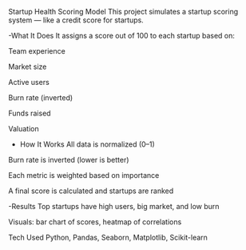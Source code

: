 Startup Health Scoring Model
This project simulates a startup scoring system — like a credit score for startups.

-What It Does
It assigns a score out of 100 to each startup based on:

Team experience

Market size

Active users

Burn rate (inverted)

Funds raised

Valuation

- How It Works
All data is normalized (0–1)

Burn rate is inverted (lower is better)

Each metric is weighted based on importance

A final score is calculated and startups are ranked

-Results
Top startups have high users, big market, and low burn

Visuals: bar chart of scores, heatmap of correlations

 Tech Used
Python, Pandas, Seaborn, Matplotlib, Scikit-learn

